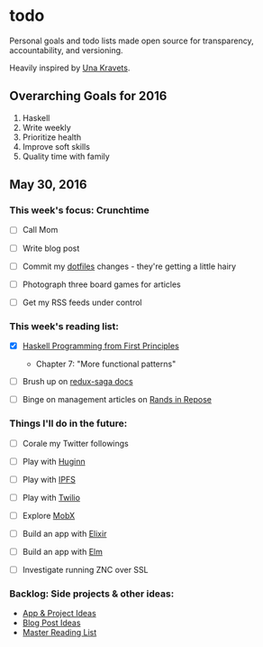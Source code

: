 todo
====

Personal goals and todo lists made open source for transparency,
accountability, and versioning.

Heavily inspired by [Una Kravets].

  [Una Kravets]: http://una.im/personal-goals-guide

## Overarching Goals for 2016

1. Haskell
2. Write weekly
3. Prioritize health
4. Improve soft skills
5. Quality time with family

## May 30, 2016

### This week's focus: Crunchtime

- [ ] Call Mom
- [ ] Write blog post
- [ ] Commit my [dotfiles] changes - they're getting a little hairy
- [ ] Photograph three board games for articles
- [ ] Get my RSS feeds under control

  [dotfiles]: https://github.com/smt/dotfiles

### This week's reading list:

- [x] [Haskell Programming from First Principles](http://haskellbook.com)
    - Chapter 7: "More functional patterns"
- [ ] Brush up on [redux-saga docs]
- [ ] Binge on management articles on [Rands in Repose]

  [redux-saga docs]: http://yelouafi.github.io/redux-saga/
  [Rands in Repose]: http://randsinrepose.com/archives/category/management/

### Things I'll do in the future:

- [ ] Corale my Twitter followings
- [ ] Play with [Huginn]
- [ ] Play with [IPFS]
- [ ] Play with [Twilio]
- [ ] Explore [MobX]
- [ ] Build an app with [Elixir]
- [ ] Build an app with [Elm]
- [ ] Investigate running ZNC over SSL

  [Huginn]: https://github.com/cantino/huginn
  [IPFS]: https://ipfs.io
  [Twilio]: https://www.twilio.com
  [MobX]: https://mobxjs.github.io/mobx/
  [Elixir]: http://elixir-lang.org/
  [Elm]: http://elm-lang.org/

### Backlog: Side projects & other ideas:

- [App & Project Ideas](https://github.com/smt/todo/blob/master/backlog/app-ideas.md)
- [Blog Post Ideas](https://github.com/smt/todo/blob/master/backlog/post-ideas.md)
- [Master Reading List](https://github.com/smt/todo/blob/master/backlog/reading-list.md)
